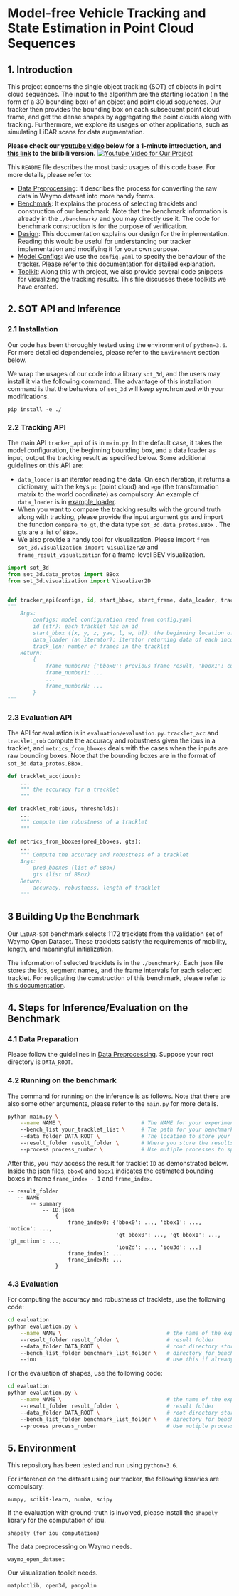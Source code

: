 # Model-free Vehicle Tracking and State Estimation in Point Cloud Sequences

## 1. Introduction

This project concerns the single object tracking (SOT) of objects in point cloud sequences. The input to the algorithm are the starting location (in the form of a 3D bounding box) of an object and point cloud sequences. Our tracker then provides the bounding box on each subsequent point cloud frame, and get the dense shapes by aggregating the point clouds along with tracking. Furthermore, we explore its usages on other applications, such as simulating LiDAR scans for data augmentation.

**Please check our [youtube video](https://www.youtube.com/watch?v=BpHixKs91i8) below for a 1-minute introduction, and [this link](https://www.bilibili.com/video/BV1SX4y1V7nw/) to the bilibili version.**
[![Youtube Video for Our Project](imgs/video_cover.png)](https://www.youtube.com/watch?v=BpHixKs91i8)

This `README` file describes the most basic usages of this code base. For more details, please refer to:

* [Data Preprocessing](./docs/data_preprocessing.md): It describes the process for converting the raw data in Waymo dataset into more handy forms.
* [Benchmark](./docs/benchmark.md): It explains the process of selecting tracklets and construction of our benchmark. Note that the benchmark information is already in the `./benchmark/` and you may directly use it. The code for benchmark construction is for the purpose of verification.
* [Design](./docs/design.md): This documentation explains our design for the implementation. Reading this would be useful for understanding our tracker implementation and modifying it for your own purpose.
* [Model Configs](./docs/configs.md): We use the `config.yaml` to specify the behaviour of the tracker. Please refer to this documentation for detailed explanation. 
* [Toolkit](./docs/toolkit.md): Along this with project, we also provide several code snippets for visualizing the tracking results. This file discusses these toolkits we have created.

## 2. SOT API and Inference

### 2.1 Installation

Our code has been thoroughly tested using the environment of `python=3.6`. For more detailed dependencies, please refer to the `Environment` section below. 

We wrap the usages of our code into a library `sot_3d`, and the users may install it via the following command. The advantage of this installation command is that the behaviors of `sot_3d` will keep synchronized with your modifications.

```
pip install -e ./
```

### 2.2 Tracking API

The main API `tracker_api` of is in `main.py`. In the default case, it takes the model configuration, the beginning bounding box, and a data loader as input, output the tracking result as specified below. Some additional guidelines on this API are:

* `data_loader` is an iterator reading the data. On each iteration, it returns a dictionary, with the keys `pc` (point cloud) and `ego` (the transformation matrix to the world coordinate) as compulsory. An example of `data_loader` is in [example_loader](./data_loader/example_loader.py).
* When you want to compare the tracking results with the ground truth along with tracking, please provide the input argument `gts` and import the function `compare_to_gt`, the data type `sot_3d.data_protos.BBox` . The gts are a list of `BBox`.
* We also provide a handy tool for visualization. Please import `from sot_3d.visualization import Visualizer2D` and `frame_result_visualization` for a frame-level BEV visualization.

```Python
import sot_3d
from sot_3d.data_protos import BBox
from sot_3d.visualization import Visualizer2D


def tracker_api(configs, id, start_bbox, start_frame, data_loader, track_len, gts=None, visualize=False):
""" 
    Args:
        configs: model configuration read from config.yaml
        id (str): each tracklet has an id
        start_bbox ([x, y, z, yaw, l, w, h]): the beginning location of this id
        data_loader (an iterator): iterator returning data of each incoming frame
        track_len: number of frames in the tracklet
    Return:
        {
            frame_number0: {'bbox0': previous frame result, 'bbox1': current frame result, 'motion': estimated motion}
            frame_number1: ...
            ...
            frame_numberN: ...
        }
"""
```

### 2.3 Evaluation API

The API for evaluation is in `evaluation/evaluation.py`. `tracklet_acc` and `tracklet_rob` compute the accuracy and robustness given the ious in a tracklet, and `metrics_from_bboxes` deals with the cases when the inputs are raw bounding boxes. Note that the bounding boxes are in the format of `sot_3d.data_protos.BBox`.

```Python
def tracklet_acc(ious):
    ...
    """ the accuracy for a tracklet
    """

def tracklet_rob(ious, thresholds):
    ...
    """ compute the robustness of a tracklet
    """

def metrics_from_bboxes(pred_bboxes, gts):
    ...
    """ Compute the accuracy and robustness of a tracklet
    Args:
        pred_bboxes (list of BBox)
        gts (list of BBox)
    Return:
        accuracy, robustness, length of tracklet
    """
```

## 3 Building Up the Benchmark

Our `LiDAR-SOT` benchmark selects 1172 tracklets from the validation set of Waymo Open Dataset. These tracklets satisfy the requirements of mobility, length, and meaningful initialization.

The information of selected tracklets is in the `./benchmark/`. Each `json` file stores the ids, segment names, and the frame intervals for each selected tracklet. For replicating the construction of this benchmark, please refer to [this documentation](./docs/benchmark.md). 

## 4. Steps for Inference/Evaluation on the Benchmark

### 4.1 Data Preparation

Please follow the guidelines in [Data Preprocessing](./docs/data_preprocessing.md). Suppose your root directory is `DATA_ROOT`.

### 4.2 Running on the benchmark

The command for running on the inference is as follows. Note that there are also some other arguments, please refer to the `main.py` for more details.

```bash
python main.py \
    --name NAME \                         # The NAME for your experiment.
    --bench_list your_tracklet_list \     # The path for your benchmark tracklets. By default at ./benchmark/bench_list.json.
    --data_folder DATA_ROOT \             # The location to store your datasets.
    --result_folder result_folder \       # Where you store the results of each tracklet.
    --process process_number \            # Use mutiple processes to split the dataset and accelerate inference.
```

After this, you may access the result for tracklet `ID` as demonstrated below. Inside the json files, `bbox0` and `bbox1` indicates the estimated bounding boxes in frame `frame_index - 1` and `frame_index`.

``` 
-- result_folder
   -- NAME
       -- summary
           -- ID.json
               {
                   frame_index0: {'bbox0': ..., 'bbox1': ..., 'motion': ..., 
                                  'gt_bbox0': ..., 'gt_bbox1': ..., 'gt_motion': ..., 
                                  'iou2d': ..., 'iou3d': ...}
                   frame_index1: ...
                   frame_indexN: ...
               }
```

### 4.3 Evaluation

For computing the accuracy and robustness of tracklets, use the following code:

```bash
cd evaluation
python evaluation.py \
    --name NAME \                                 # the name of the experiment
    --result_folder result_folder \               # result folder
    --data_folder DATA_ROOT \                     # root directory storing the dataset
    --bench_list_folder benchmark_list_folder \   # directory for benchmark tracklet information, by default the ./benchmark/
    --iou                                         # use this if already computes the iou during inference
```

For the evaluation of shapes, use the following code:

```bash
cd evaluation
python evaluation.py \
    --name NAME \                                 # the name of the experiment
    --result_folder result_folder \               # result folder
    --data_folder DATA_ROOT \                     # root directory storing the dataset
    --bench_list_folder benchmark_list_folder \   # directory for benchmark tracklet information, by default the ./benchmark/
    --process process_number                      # Use mutiple processes to split the dataset and accelerate evaluation.
```

## 5. Environment

This repository has been tested and run using `python=3.6`.

For inference on the dataset using our tracker, the following libraries are compulsory:
```
numpy, scikit-learn, numba, scipy
```

If the evaluation with ground-truth is involved, please install the `shapely` library for the computation of iou.
```
shapely (for iou computation)
```

The data preprocessing on Waymo needs.
```
waymo_open_dataset
```

Our visualization toolkit needs.
```
matplotlib, open3d, pangolin
```